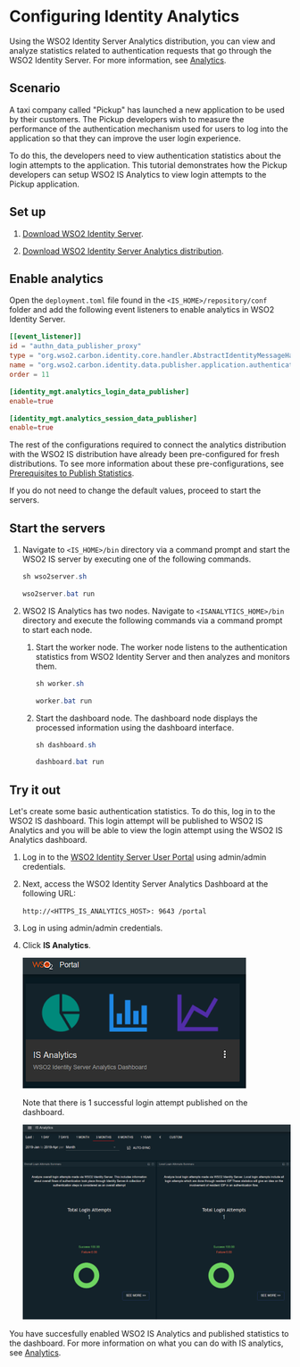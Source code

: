 # Configuring Identity Analytics

Using the WSO2 Identity Server Analytics distribution, you can view and analyze statistics related to authentication requests that go through the WSO2 Identity Server. For more information, see [Analytics](../../learn/analytics).

## Scenario

A taxi company called "Pickup" has launched a new application to be used by their customers. The Pickup developers wish to measure the performance of the authentication mechanism used for users to log into the application so that they can improve the user login experience. 

To do this, the developers need to view authentication statistics about the login attempts to the application. This tutorial demonstrates how the Pickup developers can setup WSO2 IS Analytics to view login attempts to the Pickup application. 

## Set up 

1. [Download WSO2 Identity Server](https://wso2.com/identity-and-access-management/).

2. [Download WSO2 Identity Server Analytics distribution](https://github.com/wso2/analytics-is/releases/tag/v5.8.0-rc3).

## Enable analytics

Open the `deployment.toml` file found in the `<IS_HOME>/repository/conf` folder and add the following event listeners to enable analytics in WSO2 Identity Server. 
 
``` toml
[[event_listener]]
id = "authn_data_publisher_proxy"
type = "org.wso2.carbon.identity.core.handler.AbstractIdentityMessageHandler"
name = "org.wso2.carbon.identity.data.publisher.application.authentication.AuthnDataPublisherProxy" 
order = 11 
```

``` toml
[identity_mgt.analytics_login_data_publisher]
enable=true
```

```toml
[identity_mgt.analytics_session_data_publisher] 
enable=true
```

The rest of the configurations required to connect the analytics distribution with the WSO2 IS distribution have already been pre-configured for fresh distributions. To see more information about these pre-configurations, see [Prerequisites to Publish Statistics](../../learn/prerequisites-to-publish-statistics). 

If you do not need to change the default values, proceed to start the servers. 

## Start the servers

1. Navigate to `<IS_HOME>/bin` directory via a command prompt and start the WSO2 IS server by executing one of the following commands.

    ``` java tab="Linux/MacOS"
    sh wso2server.sh
    ```

    ``` java tab="Windows"
    wso2server.bat run
    ```

2. WSO2 IS Analytics has two nodes. Navigate to `<ISANALYTICS_HOME>/bin` directory and execute the following commands via a command prompt to start each node. 
    1. Start the worker node. The worker node listens to the authentication statistics from WSO2 Identity Server and then analyzes and monitors them. 
    
        ``` java tab="Linux/MacOS"
        sh worker.sh
        ```

        ``` java tab="Windows"
        worker.bat run
        ```

    2. Start the dashboard node. The dashboard node displays the processed information using the dashboard interface. 

        ``` java tab="Linux/MacOS"
        sh dashboard.sh
        ```

        ``` java tab="Windows"
        dashboard.bat run
        ```

## Try it out

Let's create some basic authentication statistics. To do this, log in to the WSO2 IS dashboard. This login attempt will be published to WSO2 IS Analytics and you will be able to view the login attempt using the WSO2 IS Analytics dashboard. 

1. Log in to the [WSO2 Identity Server User Portal](https://localhost:9443/user-portal/) using admin/admin credentials. 

2. Next, access the WSO2 Identity Server Analytics Dashboard at the following URL: 

    `http://<HTTPS_IS_ANALYTICS_HOST>: 9643 /portal`

3. Log in using admin/admin credentials. 

4. Click **IS Analytics**. 

    ![is-analytics](../assets/img/learn/is-analytics.png)

    Note that there is 1 successful login attempt published on the dashboard. 

    ![is-analytics-login-attempts](../assets/img/learn/is-analytics-login-attempts.png)

You have succesfully enabled WSO2 IS Analytics and published statistics to the dashboard. For more information on what you can do with IS analytics, see [Analytics](../../learn/analytics).
